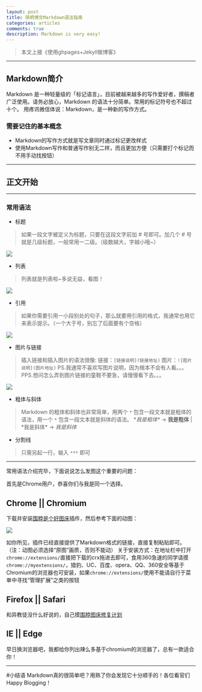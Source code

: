 ```yaml
---
layout: post
title: 简明博文Markdown语法指南
categories: articles
comments: true
description: Markdown is very easy!
---
```


> 本文上接《使用ghpages+Jekyll做博客》

***
## Markdown简介
Markdown 是一种轻量级的「标记语言」，目前被越来越多的写作爱好者，撰稿者广泛使用。请务必放心，Markdown 的语法十分简单。常用的标记符号也不超过十个。
用疼讯微信体说：Markdown，是一种新的写作方式。

### 需要记住的基本概念
- Markdown的写作方式就是写文章同时通过标记更改样式
- 使用Markdown写作和普通写作别无二样，而且更加方便（只需要打个标记而不用手动找按钮）

***

## 正文开始

***

### 常用语法
- 标题
> 如果一段文字被定义为标题，只要在这段文字前加 # 号即可。加几个 # 号就是几级标题，一般常用一二级。（级数越大，字越小哦~）

![](http://ww1.sinaimg.cn/mw690/ec922a76jw1f0g7xtai0pj20aj04qmx5.jpg)

- 列表
> 列表就是列表啦~多说无益，看图！

![](http://ww4.sinaimg.cn/mw690/ec922a76jw1f0g7zrtpm9j209p07e3yf.jpg)

- 引用
> 如果你需要引用一小段别处的句子，那么就要用引用的格式，我通常也用它来表示提示。（一个大于号，别忘了后面要有个空格）

![](http://ww2.sinaimg.cn/mw690/ec922a76jw1f0g81c3sd7j20a003ht8l.jpg)

- 图片与链接
> 插入链接和插入图片的语法很像:
链接：`[链接说明](链接地址)`
图片：`![图片说明](图片地址)`
PS.我通常不喜欢写图片说明，因为根本不会有人看。。。
PPS.想问怎么弄到图片链接的童鞋不要急，请慢慢看下去。。。

![](http://ww3.sinaimg.cn/mw690/ec922a76jw1f0g85nvzqdj20dh07e74a.jpg)

- 粗体与斜体
> Markdown 的粗体和斜体也非常简单，用两个 `*` 包含一段文本就是粗体的语法，用一个 `*` 包含一段文本就是斜体的语法。
\**我是粗体\** -> **我是粗体**  |  \*我是斜体* -> *我是斜体*

- 分割线
> 只需另起一行，输入 `***` 即可


***
常用语法介绍完毕，下面说说怎么发图这个重要的问题：

首先是Chrome用户，恭喜你们与我是同一个选择。

## Chrome || Chromium

下载并安装[围脖是个好图床]()插件，然后参考下面的动图：

![](http://ww4.sinaimg.cn/large/ec922a76jw1f0g9ogt662g20m30aoq7c.gif)

如你所见，插件已经直接提供了Markdown格式的链接，直接复制粘贴即可。（注：动图必须选择“原图”画质，否则不能动）
关于安装方式：在地址栏中打开`chrome://extensions/`直接把下载的crx拖进去即可，食用360急速的同学请摸`chrome://myextensions/`，猎豹、UC、百度、opera、QQ、360安全等基于Chromium的浏览器也可安装，如果`chrome://extensions/`使用不能请自行于菜单中寻找“管理扩展”之类的按钮

## Firefox || Safari
和异教徒没什么好说的，自己摸[围脖图床修复计划](http://weibotuchuang.sinaapp.com/)

## IE || Edge
早日换浏览器吧，我都给你列出辣么多基于chromium的浏览器了，总有一款适合你！

***

#小结语
Markdown真的很简单吧？用熟了你会发现它十分顺手的！各位看官们Happy Blogging！
